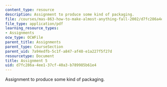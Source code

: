 ```yaml
---
content_type: resource
description: Assignment to produce some kind of packaging.
file: /courses/mas-863-how-to-make-almost-anything-fall-2002/d7fc286a4ee137cf40a3b789985b61e4_assignment5.pdf
file_type: application/pdf
learning_resource_types:
- Assignments
ocw_type: OCWFile
parent_title: Assignments
parent_type: CourseSection
parent_uid: 7a94edfb-5c1f-a847-af48-e1a227f5f27d
resourcetype: Document
title: Assignment 5
uid: d7fc286a-4ee1-37cf-40a3-b789985b61e4
---
```

Assignment to produce some kind of packaging.

